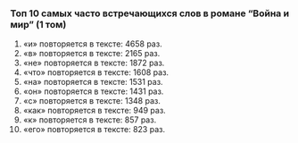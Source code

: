 ### Топ 10 самых часто встречающихся слов в романе “Война и мир” (1 том)

1. «и» повторяется в тексте: 4658 раз.
2. «в» повторяется в тексте: 2165 раз.
3. «не» повторяется в тексте: 1872 раз.
4. «что» повторяется в тексте: 1608 раз.
5. «на» повторяется в тексте: 1531 раз.
6. «он» повторяется в тексте: 1431 раз.
7. «с» повторяется в тексте: 1348 раз.
8. «как» повторяется в тексте: 949 раз.
9. «к» повторяется в тексте: 857 раз.
10. «его» повторяется в тексте: 823 раз.
